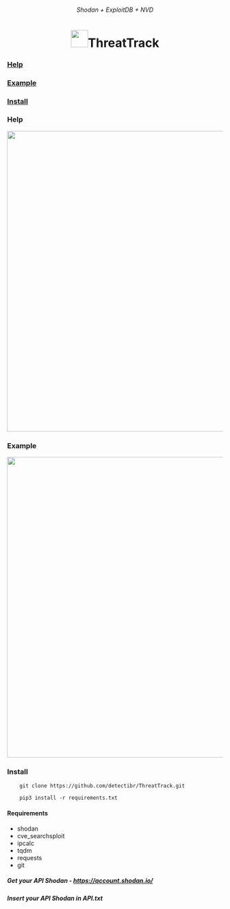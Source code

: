 <h6 align="center">Shodan + ExploitDB + NVD</h6>
<h1 align="center"><img width="40" src=https://raw.githubusercontent.com/Ls4ss/ThreatTrack/main/example/logo.png>ThreatTrack</h1>

### [Help](https://github.com/Ls4ss/ThreatTrack/blob/main/README.md#help-1)
### [Example](https://github.com/Ls4ss/ThreatTrack/blob/main/README.md#example-1)
### [Install](https://github.com/Ls4ss/ThreatTrack/blob/main/README.md#install-1)

### Help
<img width="700" src=https://raw.githubusercontent.com/Ls4ss/ThreatTrack/main/example/help-1.png>

### Example
<img width="700" src=https://raw.githubusercontent.com/Ls4ss/ThreatTrack/main/example/xpl-1.png>

### Install

        git clone https://github.com/detectibr/ThreatTrack.git

        pip3 install -r requirements.txt
        
#### Requirements
        
+ shodan
+ cve_searchsploit
+ ipcalc
+ tqdm
+ requests
+ git
        
##### Get your API Shodan - https://account.shodan.io/
##### Insert your API Shodan in API.txt
